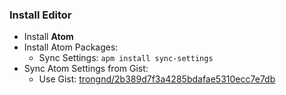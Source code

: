 ### Install Editor

* Install **Atom**
* Install Atom Packages:
  * Sync Settings: `apm install sync-settings`
* Sync Atom Settings from Gist:
  * Use Gist: [trongnd/2b389d7f3a4285bdafae5310ecc7e7db](https://gist.github.com/trongnd/2b389d7f3a4285bdafae5310ecc7e7db)
